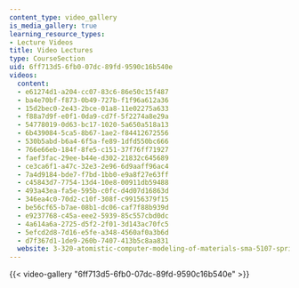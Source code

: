 ```yaml
---
content_type: video_gallery
is_media_gallery: true
learning_resource_types:
- Lecture Videos
title: Video Lectures
type: CourseSection
uid: 6ff713d5-6fb0-07dc-89fd-9590c16b540e
videos:
  content:
  - e61274d1-a204-cc07-83c6-86e50c15f487
  - ba4e70bf-f873-0b49-727b-f1f96a612a36
  - 15d2bec0-2e43-2bce-01a8-11e02275a633
  - f88a7d9f-e0f1-0da9-cd7f-5f2274a8e29a
  - 54778019-0d63-bc17-1020-5a650a518a13
  - 6b439084-5ca5-8b67-1ae2-f84412672556
  - 530b5abd-b6a4-6f5a-fe89-1dfd550bc666
  - 766e66eb-184f-8fe5-c151-37f76ff71927
  - faef3fac-29ee-b44e-d302-21832c645689
  - ce3ca6f1-a47c-32e3-2e96-6d9aaff96ac4
  - 7a4d9184-bde7-f7bd-1bb0-e9a8f27e63ff
  - c45843d7-7754-13d4-10e8-00911db59488
  - 493a43ea-fa5e-595b-c0fc-d4d07d16863d
  - 346ea4c0-70d2-c10f-308f-c99156379f15
  - be56cf65-b7ae-08b1-dc06-caf7f88b939d
  - e9237768-c45a-eee2-5939-85c557cbd0dc
  - 4a614a6a-2725-d5f2-2f01-3d143ac70fc5
  - 5efcd2d8-7d16-e5fe-a348-4560af0a3b6d
  - d7f367d1-1de9-260b-7407-413b5c8aa831
  website: 3-320-atomistic-computer-modeling-of-materials-sma-5107-spring-2005
---
```



{{< video-gallery "6ff713d5-6fb0-07dc-89fd-9590c16b540e" >}}

